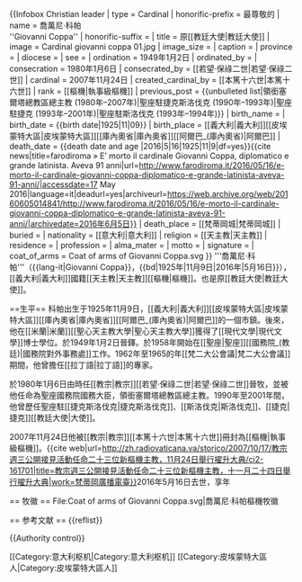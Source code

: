 {{Infobox Christian leader
| type             =  Cardinal
| honorific-prefix = 最尊敬的
| name             = 喬萬尼·科帕<br>''Giovanni Coppa''
| honorific-suffix = 
| title            = 原[[教廷大使|教廷大使]]
| image            = Cardinal giovanni coppa 01.jpg
| image_size       = 
| caption          = 
| province         = 
| diocese          = 
| see              = 
| ordination       = 1949年1月2日
| ordinated_by     = 
| consecration     = 1980年1月6日
| consecrated_by   = [[若望·保祿二世|若望·保祿二世]]
| cardinal         = 2007年11月24日
| created_cardinal_by = [[本篤十六世|本篤十六世]]
| rank             = [[樞機|執事級樞機]]
| previous_post    = {{unbulleted list|領銜塞爾塔總教區總主教 (1980年–2007年)|聖座駐捷克斯洛伐克 (1990年–1993年)|聖座駐捷克 (1993年–2001年)|聖座駐斯洛伐克 (1993年–1994年)}}
| birth_name       = 
| birth_date       = {{birth date|1925|11|09}}
| birth_place      = [[義大利|義大利]][[皮埃蒙特大區|皮埃蒙特大區]][[庫內奧省|庫內奧省]][[阿爾巴_(庫內奧省)|阿爾巴]]
| death_date       = {{death date and age |2016|5|16|1925|11|9|df=yes}}<ref>{{cite news|title=farodiroma » E’ morto il cardinale Giovanni Coppa, diplomatico e grande latinista. Aveva 91 anni|url=http://www.farodiroma.it/2016/05/16/e-morto-il-cardinale-giovanni-coppa-diplomatico-e-grande-latinista-aveva-91-anni/|accessdate=17 May 2016|language=it|deadurl=yes|archiveurl=https://web.archive.org/web/20160605014841/http://www.farodiroma.it/2016/05/16/e-morto-il-cardinale-giovanni-coppa-diplomatico-e-grande-latinista-aveva-91-anni/|archivedate=2016年6月5日}}</ref>
| death_place      = [[梵蒂岡城|梵蒂岡城]]
| buried           = 
| nationality      = [[意大利|意大利]]
| religion         = [[天主教|天主教]]
| residence        = 
| profession       = 
| alma_mater       = 
| motto            = 
| signature        = 
| coat_of_arms     = Coat of arms of Giovanni Coppa.svg
}}
'''喬萬尼·科帕'''（{{lang-it|Giovanni Coppa}}，{{bd|1925年|11月9日|2016年|5月16日}}），[[義大利|義大利]]國籍[[天主教|天主教]][[樞機|樞機]]。也是原[[教廷大使|教廷大使]]。

==生平==
科帕出生于1925年11月9日，[[義大利|義大利]][[皮埃蒙特大區|皮埃蒙特大區]][[庫內奧省|庫內奧省]][[阿爾巴_(庫內奧省)|阿爾巴]]的一個市鎮。後來，他在[[米蘭|米蘭]][[聖心天主教大學|聖心天主教大學]]獲得了[[現代文學|現代文學]]博士學位。於1949年1月2日晉鐸。於1958年開始在[[聖座|聖座]][[國務院_(教廷)|國務院對外事務處]]工作。1962年至1965的年[[梵二大公會議|梵二大公會議]]期間，他曾擔任[[拉丁語|拉丁語]]的專家。

於1980年1月6日由時任[[教宗|教宗]][[若望·保祿二世|若望·保祿二世]]晉牧，並被他任命為聖座國務院國務大臣，領銜塞爾塔總教區總主教。1990年至2001年間，他曾歷任聖座駐[[捷克斯洛伐克|捷克斯洛伐克]]、[[斯洛伐克|斯洛伐克]]、[[捷克|捷克]][[教廷大使|大使]]。

2007年11月24日他被[[教宗|教宗]][[本篤十六世|本篤十六世]]冊封為[[樞機|執事級樞機]]。<ref>{{cite web|url=http://zh.radiovaticana.va/storico/2007/10/17/教宗週三公開接見活動任命二十三位新樞機主教，11月24日舉行擢升大典/ci2-161701|title=教宗週三公開接見活動任命二十三位新樞機主教，十一月二十四日舉行擢升大典|work=梵蒂岡廣播電臺}}</ref>2016年5月16日去世，享年

== 牧徽 ==
<gallery>
File:Coat of arms of Giovanni Coppa.svg|喬萬尼·科帕樞機牧徽
</gallery>

== 参考文献 ==
{{reflist}}

{{Authority control}}

[[Category:意大利枢机|Category:意大利枢机]]
[[Category:皮埃蒙特大區人|Category:皮埃蒙特大區人]]